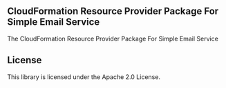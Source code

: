 ## CloudFormation Resource Provider Package For Simple Email Service

The CloudFormation Resource Provider Package For Simple Email Service

## License

This library is licensed under the Apache 2.0 License.

